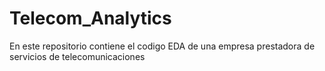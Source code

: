 # Telecom_Analytics
En este repositorio contiene el codigo EDA de   una empresa prestadora de servicios de telecomunicaciones
